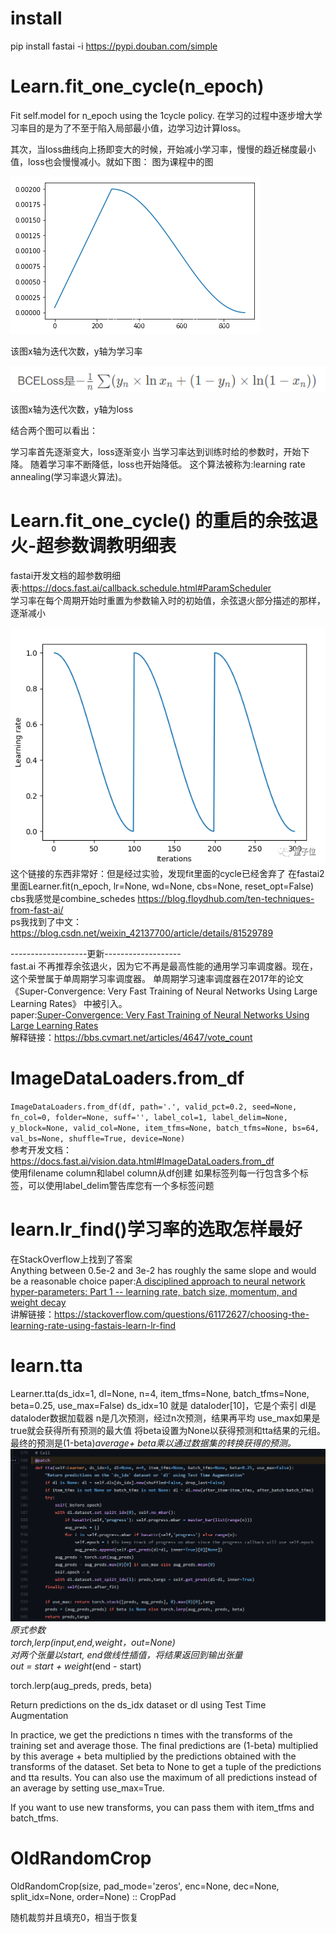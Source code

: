 # install
pip install fastai -i https://pypi.douban.com/simple

# Learn.fit_one_cycle(n_epoch)
Fit self.model for n_epoch using the 1cycle policy.
在学习的过程中逐步增大学习率目的是为了不至于陷入局部最小值，边学习边计算loss。

其次，当loss曲线向上扬即变大的时候，开始减小学习率，慢慢的趋近梯度最小值，loss也会慢慢减小。就如下图：
图为课程中的图

![](../img/img.png)

该图x轴为迭代次数，y轴为学习率

![](../img/img1.png)

该图x轴为迭代次数，y轴为loss

结合两个图可以看出：

学习率首先逐渐变大，loss逐渐变小
当学习率达到训练时给的参数时，开始下降。
随着学习率不断降低，loss也开始降低。
这个算法被称为:learning rate annealing(学习率退火算法)。

# Learn.fit_one_cycle() 的重启的余弦退火-超参数调教明细表
fastai开发文档的超参数明细表:https://docs.fast.ai/callback.schedule.html#ParamScheduler  
学习率在每个周期开始时重置为参数输入时的初始值，余弦退火部分描述的那样，逐渐减小

![](../img/img_7.png)  
这个链接的东西非常好：但是经过实验，发现fit里面的cycle已经舍弃了
在fastai2 里面Learner.fit(n_epoch, lr=None, wd=None, cbs=None, reset_opt=False)
cbs我感觉是combine_schedes
https://blog.floydhub.com/ten-techniques-from-fast-ai/  
ps我找到了中文：  https://blog.csdn.net/weixin_42137700/article/details/81529789

-------------------更新-------------------  
fast.ai 不再推荐余弦退火，因为它不再是最高性能的通用学习率调度器。现在，这个荣誉属于单周期学习率调度器。
单周期学习速率调度器在2017年的论文 《Super-Convergence: Very Fast Training of Neural Networks Using Large Learning Rates》 中被引入。  
paper:[Super-Convergence: Very Fast Training of Neural Networks Using Large Learning Rates](../paper/SCVFTONNULLR.pdf)  
解释链接：https://bbs.cvmart.net/articles/4647/vote_count

# ImageDataLoaders.from_df
`ImageDataLoaders.from_df(df, path='.', valid_pct=0.2, seed=None, fn_col=0, folder=None, suff='', label_col=1, label_delim=None, y_block=None, valid_col=None, item_tfms=None, batch_tfms=None, bs=64, val_bs=None, shuffle=True, device=None)`  
参考开发文档：https://docs.fast.ai/vision.data.html#ImageDataLoaders.from_df  
使用filename column和label column从df创建
如果标签列每一行包含多个标签，可以使用label_delim警告库您有一个多标签问题

# learn.lr_find()学习率的选取怎样最好
在StackOverflow上找到了答案  
Anything between 0.5e-2 and 3e-2 has roughly the same slope and would be a reasonable choice
paper:[A disciplined approach to neural network hyper-parameters: Part 1 -- learning rate, batch size, momentum, and weight decay](paper/ADATNNHP.pdf)    
讲解链接：https://stackoverflow.com/questions/61172627/choosing-the-learning-rate-using-fastais-learn-lr-find  


# learn.tta
Learner.tta(ds_idx=1, dl=None, n=4, item_tfms=None, batch_tfms=None, beta=0.25, use_max=False)
ds_idx=10 就是 dataloder[10]，它是个索引
dl是dataloder数据加载器
n是几次预测，经过n次预测，结果再平均
use_max如果是true就会获得所有预测的最大值
将beta设置为None以获得预测和tta结果的元组。
最终的预测是(1-beta)*average+ beta乘以通过数据集的转换获得的预测。
![](../img/img_10.png)
原式参数  
torch,lerp(input,end,weight，out=None)   
对两个张量以start, end做线性插值，将结果返回到输出张量  
out = start + weight*(end - start)  

torch.lerp(aug_preds, preds, beta)  

Return predictions on the ds_idx dataset or dl using Test Time Augmentation

In practice, we get the predictions n times with the transforms of the training set and average those. The final predictions are (1-beta) multiplied by this average + beta multiplied by the predictions obtained with the transforms of the dataset. Set beta to None to get a tuple of the predictions and tta results. You can also use the maximum of all predictions instead of an average by setting use_max=True.

If you want to use new transforms, you can pass them with item_tfms and batch_tfms.

# OldRandomCrop
OldRandomCrop(size, pad_mode='zeros', enc=None, dec=None, split_idx=None, order=None) :: CropPad

随机裁剪并且填充0，相当于恢复
